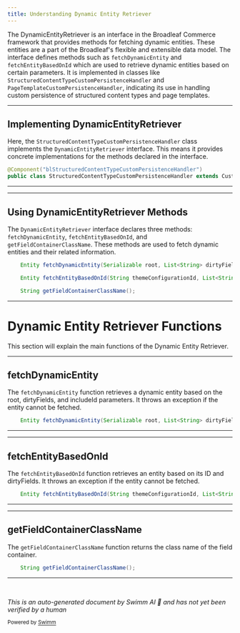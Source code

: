 ```yaml
---
title: Understanding Dynamic Entity Retriever
---
```

The DynamicEntityRetriever is an interface in the Broadleaf Commerce framework that provides methods for fetching dynamic entities. These entities are a part of the Broadleaf's flexible and extensible data model. The interface defines methods such as `fetchDynamicEntity` and `fetchEntityBasedOnId` which are used to retrieve dynamic entities based on certain parameters. It is implemented in classes like `StructuredContentTypeCustomPersistenceHandler` and `PageTemplateCustomPersistenceHandler`, indicating its use in handling custom persistence of structured content types and page templates.

<SwmSnippet path="/admin/broadleaf-contentmanagement-module/src/main/java/org/broadleafcommerce/cms/admin/server/handler/StructuredContentTypeCustomPersistenceHandler.java" line="70">

---

## Implementing DynamicEntityRetriever

Here, the `StructuredContentTypeCustomPersistenceHandler` class implements the `DynamicEntityRetriever` interface. This means it provides concrete implementations for the methods declared in the interface.

```java
@Component("blStructuredContentTypeCustomPersistenceHandler")
public class StructuredContentTypeCustomPersistenceHandler extends CustomPersistenceHandlerAdapter implements DynamicEntityRetriever {
```

---

</SwmSnippet>

<SwmSnippet path="/admin/broadleaf-open-admin-platform/src/main/java/org/broadleafcommerce/openadmin/server/service/handler/DynamicEntityRetriever.java" line="30">

---

## Using DynamicEntityRetriever Methods

The `DynamicEntityRetriever` interface declares three methods: `fetchDynamicEntity`, `fetchEntityBasedOnId`, and `getFieldContainerClassName`. These methods are used to fetch dynamic entities and their related information.

```java
    Entity fetchDynamicEntity(Serializable root, List<String> dirtyFields, boolean includeId) throws Exception;

    Entity fetchEntityBasedOnId(String themeConfigurationId, List<String> dirtyFields) throws Exception;

    String getFieldContainerClassName();
```

---

</SwmSnippet>

# Dynamic Entity Retriever Functions

This section will explain the main functions of the Dynamic Entity Retriever.

<SwmSnippet path="/admin/broadleaf-open-admin-platform/src/main/java/org/broadleafcommerce/openadmin/server/service/handler/DynamicEntityRetriever.java" line="30">

---

## fetchDynamicEntity

The `fetchDynamicEntity` function retrieves a dynamic entity based on the root, dirtyFields, and includeId parameters. It throws an exception if the entity cannot be fetched.

```java
    Entity fetchDynamicEntity(Serializable root, List<String> dirtyFields, boolean includeId) throws Exception;
```

---

</SwmSnippet>

<SwmSnippet path="/admin/broadleaf-open-admin-platform/src/main/java/org/broadleafcommerce/openadmin/server/service/handler/DynamicEntityRetriever.java" line="32">

---

## fetchEntityBasedOnId

The `fetchEntityBasedOnId` function retrieves an entity based on its ID and dirtyFields. It throws an exception if the entity cannot be fetched.

```java
    Entity fetchEntityBasedOnId(String themeConfigurationId, List<String> dirtyFields) throws Exception;
```

---

</SwmSnippet>

<SwmSnippet path="/admin/broadleaf-open-admin-platform/src/main/java/org/broadleafcommerce/openadmin/server/service/handler/DynamicEntityRetriever.java" line="34">

---

## getFieldContainerClassName

The `getFieldContainerClassName` function returns the class name of the field container.

```java
    String getFieldContainerClassName();
```

---

</SwmSnippet>

&nbsp;

*This is an auto-generated document by Swimm AI 🌊 and has not yet been verified by a human*

<SwmMeta version="3.0.0" repo-id="Z2l0aHViJTNBJTNBQnJvYWRsZWFmQ29tbWVyY2UtZGVtbyUzQSUzQWdpbGFkbmF2b3Q=" repo-name="BroadleafCommerce-demo" doc-type="overview"><sup>Powered by [Swimm](/)</sup></SwmMeta>
